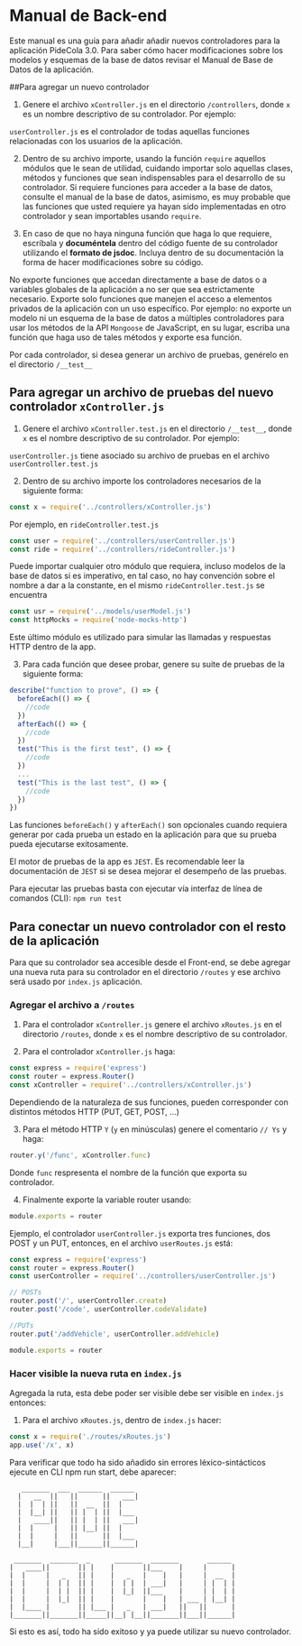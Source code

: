 # Manual de Back-end

Este manual es una guía para añadir añadir nuevos controladores para la
aplicación PideCola 3.0. Para saber cómo hacer modificaciones sobre los
modelos y esquemas de la base de datos revisar el Manual de Base de Datos de
la aplicación.

##Para agregar un nuevo controlador

1. Genere el archivo `xController.js` en el directorio `/controllers`, donde
   `x` es un nombre descriptivo de su controlador. Por ejemplo:

`userController.js` es el controlador de todas aquellas funciones relacionadas con los usuarios de la aplicación.

2. Dentro de su archivo importe, usando la función `require` aquellos módulos
   que le sean de utilidad, cuidando importar solo aquellas clases, métodos y
   funciones que sean indispensables para el desarrollo de su controlador. Si
   requiere funciones para acceder a la base de datos, consulte el manual de
   la base de datos, asimismo, es muy probable que las funciones que usted
   requiere ya hayan sido implementadas en otro controlador y sean
   importables usando `require`.

3. En caso de que no haya ninguna función que haga lo que requiere, escríbala
   y **documéntela** dentro del código fuente de su controlador utilizando el
   **formato de jsdoc**. Incluya dentro de su documentación la forma de hacer
   modificaciones sobre su código.

No exporte funciones que accedan directamente a base de datos o a variables
globales de la aplicación a no ser que sea estrictamente necesario. Exporte
solo funciones que manejen el acceso a elementos privados de la aplicación
con un uso específico. Por ejemplo: no exporte un modelo ni un esquema de
la base de datos a múltiples controladores para usar los métodos de la API
`Mongoose` de JavaScript, en su lugar, escriba una función que haga uso de
tales métodos y exporte esa función.

Por cada controlador, si desea generar un archivo de pruebas, genérelo en
el directorio `/__test__`

## Para agregar un archivo de pruebas del nuevo controlador `xController.js`

1. Genere el archivo `xController.test.js` en el directorio `/__test__`, donde
   `x` es el nombre descriptivo de su controlador. Por ejemplo:

`userController.js` tiene asociado su archivo de pruebas en el archivo
`userController.test.js`

2. Dentro de su archivo importe los controladores necesarios de la siguiente
   forma:

```JavaScript
const x = require('../controllers/xController.js')
```

Por ejemplo, en `rideController.test.js`

```JavaScript
const user = require('../controllers/userController.js')
const ride = require('../controllers/rideController.js')
```

Puede importar cualquier otro módulo que requiera, incluso modelos de la base de datos si es imperativo, en tal caso, no hay convención sobre el nombre a dar a la constante, en el mismo `rideController.test.js` se encuentra

```JavaScript
const usr = require('../models/userModel.js')
const httpMocks = require('node-mocks-http')
```

Este último módulo es utilizado para simular las llamadas y respuestas HTTP dentro de la app.

3. Para cada función que desee probar, genere su suite de pruebas de la
   siguiente forma:

```JavaScript
describe("function to prove", () => {
  beforeEach(() => {
    //code
  })
  afterEach(() => {
    //code
  })
  test("This is the first test", () => {
    //code
  })
  ...
  test("This is the last test", () => {
    //code
  })
})
```

Las funciones `beforeEach()` y `afterEach()` son opcionales cuando requiera
generar por cada prueba un estado en la aplicación para que su prueba pueda
ejecutarse exitosamente.

El motor de pruebas de la app es `JEST`. Es recomendable leer la
documentación de `JEST` si se desea mejorar el desempeño de las pruebas.

Para ejecutar las pruebas basta con ejecutar vía interfaz de línea de
comandos (CLI): `npm run test`

## Para conectar un nuevo controlador con el resto de la aplicación

Para que su controlador sea accesible desde el Front-end, se debe agregar
una nueva ruta para su controlador en el directorio `/routes` y ese archivo
será usado por `index.js` aplicación.

### Agregar el archivo a `/routes`

1. Para el controlador `xController.js` genere el archivo `xRoutes.js` en el
   directorio `/routes`, donde `x` es el nombre descriptivo de su controlador.

2. Para el controlador `xController.js` haga:

```JavaScript
const express = require('express')
const router = express.Router()
const xController = require('../controllers/xController.js')
```

Dependiendo de la naturaleza de sus funciones, pueden corresponder con
distintos métodos HTTP (PUT, GET, POST, ...)

3. Para el método HTTP `Y` (`y` en minúsculas) genere el comentario `// Ys` y
   haga:

```JavaScript
router.y('/func', xController.func)
```

Donde `func` respresenta el nombre de la función que exporta su controlador.

4. Finalmente exporte la variable router usando:

```JavaScript
module.exports = router
```

Ejemplo, el controlador `userController.js` exporta tres funciones, dos
POST y un PUT, entonces, en el archivo `userRoutes.js` está:

```JavaScript
const express = require('express')
const router = express.Router()
const userController = require('../controllers/userController.js')

// POSTs
router.post('/', userController.create)
router.post('/code', userController.codeValidate)

//PUTs
router.put('/addVehicle', userController.addVehicle)

module.exports = router
```

### Hacer visible la nueva ruta en `index.js`

Agregada la ruta, esta debe poder ser visible debe ser visible en `index.js`
entonces:

1. Para el archivo `xRoutes.js`, dentro de `index.js` hacer:

```JavaScript
const x = require('./routes/xRoutes.js')
app.use('/x', x)
```

Para verificar que todo ha sido añadido sin errores léxico-sintácticos
ejecute en CLI npm run start, debe aparecer:

```
   _______  ___  ______  ______
  |   __  ||   ||      ||   ___|
  |  |  | ||   ||  __  ||  |
  |  |__| ||   || |  | ||  |___
  |   ____||   || |  | ||   ___|
  |  |     |   || |__| ||  |
  |  |     |   ||      ||  |___
  |__|     |___||______||______|

 _______  _______  _      _______  _______       ______
|   ____||       || |    |       ||___    |     |      |
|  |     |   _   || |    |   _   |    |   |     |  __  |
|  |     |  | |  || |    |  | |  | ___|   |     | |  | |
|  |     |  | |  || |    |  |_|  ||___    |     | |  | |
|  |     |  |_|  || |    |       |    |   | ___ | |__| |
|  |____ |       || |___ |   _   | ___|   ||   ||      |
|_______||_______||_____||__| |__||_______||___||______|

```

Si esto es así, todo ha sido exitoso y ya puede utilizar su nuevo
controlador.
